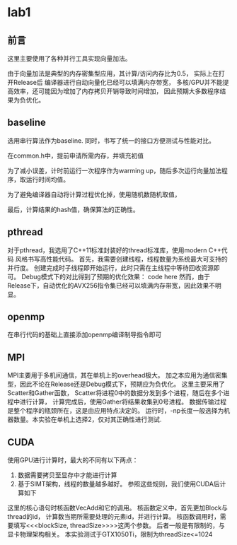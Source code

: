 # lab1
## 前言
这里主要使用了各种并行工具实现向量加法。

由于向量加法是典型的内存密集型应用，其计算/访问内存比为0.5，
实际上在打开Release后
编译器进行自动向量化已经可以填满内存带宽，
多核/GPU并不能提高效率，还可能因为增加了内存拷贝开销导致时间增加，
因此预期大多数程序结果为负优化。

## baseline
选用串行算法作为baseline. 同时，书写了统一的接口方便测试与性能对比。

在common.h中，提前申请所需内存，并填充初值

为了减小误差，计时前运行一次程序作为warming up，随后多次运行向量加法程序，取运行时间均值。

为了避免编译器自动将计算过程优化掉，使用随机数随机取值，

最后，计算结果的hash值，确保算法的正确性。

## pthread
对于pthread，我选用了C++11标准封装好的thread标准库，使用modern C++代码
风格书写高性能代码。
首先，我需要创建线程，线程数量为系统最大可支持的并行度。
创建完成时子线程即开始运行，此时只需在主线程中等待回收资源即可。
Debug模式下的对比得到了预期的优化效果：
code here
然而，由于Release下，自动优化的AVX256指令集已经可以填满内存带宽，因此效果不明显。

## openmp
在串行代码的基础上直接添加openmp编译制导指令即可

## MPI
MPI主要用于多机间通信，其在单机上的overhead极大。
加之本应用为通信密集型，因此不论在Release还是Debug模式下，预期应为负优化。
这里主要采用了Scatter和Gather函数，
Scatter将进程0中的数据分发到多个进程，随后在多个进程中进行计算，
计算完成后，使用Gather将结果收集到0号进程。
数据传输过程是整个程序的瓶颈所在，这是由应用特点决定的。
运行时，-np长度一般选择为机器数量。本实验在单机上选择2，仅对其正确性进行测试.

## CUDA 
使用GPU进行计算时，最大的不同有以下两点：
1. 数据需要拷贝至显存中才能进行计算
2. 基于SIMT架构，线程的数量越多越好。
参照这些规则，我们使用CUDA后计算如下


这里的核心语句时核函数VecAdd和它的调用。
核函数定义中，首先更加Block与thread的id，
计算数当期所需要处理的元素id，并进行计算。
核函数调用时，需要填写<<<blockSize, threadSize>>>>这两个参数。
后者一般是有限制的，与显卡物理架构相关。
本实验测试于GTX1050Ti，限制为threadSize<=1024

